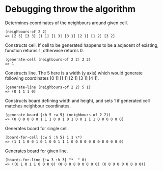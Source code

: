 # Debugging throw the algorithm

Determines coordinates of the neighbours around given cell.
```  
(neighbours-of 2 2)
=> [2 3] [3 3] [1 1] [1 3] [3 1] [2 1] [1 2] [3 2]
```
Constructs cell. If cell to be generated happens to be a adjacent of existing, function returns 1, otherwise returns 0.
```
(generate-cell (neighbours-of 2 2) 2 3) 
=> 1
```
Constructs line. The 5 here is a width (y axis) which would generate following coordinates [0 1] [1 1] [2 1]  [3 1] [4 1]. 
```
(generate-line (neighbours-of 2 2) 5 1)
=> (0 1 1 1 0)
```
Constructs board defining width and height, and sets 1 if generated cell matches neighbour coordinates.
```
(generate-board {:h 5 :w 5} (neighbours-of 2 2))
=> (0 0 0 0 0 0 1 1 1 0 0 1 0 1 0 0 1 1 1 0 0 0 0 0 0)
```
Generates board for single cell.
```
(board-for-cell {:w 5 :h 5} 1 1 \*)
=> (1 1 1 0 0 1 0 1 0 0 1 1 1 0 0 0 0 0 0 0 0 0 0 0 0)
```
Generates board for given line.
```
(boards-for-line {:w 3 :h 3} "*  " 0)
=> ((0 1 0 1 1 0 0 0 0) (0 0 0 0 0 0 0 0 0) (0 0 0 0 0 0 0 0 0))
```
